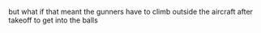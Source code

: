 but what if that meant the gunners have to climb outside the aircraft after takeoff to get into the balls
